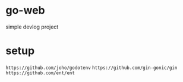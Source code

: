 # go-web

simple devlog project

# setup
``` https://github.com/joho/godotenv ```
``` https://github.com/gin-gonic/gin ```
``` https://github.com/ent/ent ```
